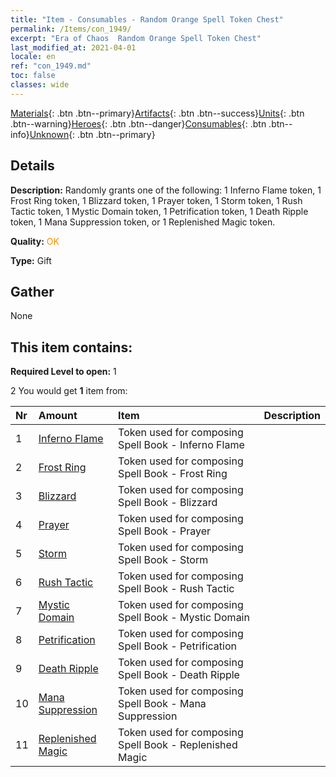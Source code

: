 ```yaml
---
title: "Item - Consumables - Random Orange Spell Token Chest"
permalink: /Items/con_1949/
excerpt: "Era of Chaos  Random Orange Spell Token Chest"
last_modified_at: 2021-04-01
locale: en
ref: "con_1949.md"
toc: false
classes: wide
---
```

 [Materials](/Items/){: .btn .btn--primary}[Artifacts](/Items/Artifacts/){: .btn .btn--success}[Units](/Items/Units/){: .btn .btn--warning}[Heroes](/Items/Heroes/){: .btn .btn--danger}[Consumables](/Items/Consumables/){: .btn .btn--info}[Unknown](/Items/Unknown/){: .btn .btn--primary}

## Details
 **Description:** Randomly grants one of the following: 1 Inferno Flame token, 1 Frost Ring token, 1 Blizzard token, 1 Prayer token, 1 Storm token, 1 Rush Tactic token, 1 Mystic Domain token, 1 Petrification token, 1 Death Ripple token, 1 Mana Suppression token, or 1 Replenished Magic token.

 **Quality:** <span style="color: #FF8C00">OK</span>

 **Type:** Gift

## Gather

  None

## This item contains:

 **Required Level to open:** 1

 2 You would get **1** item  from:

  | Nr | Amount |     Item    | Description |
  |:---|:-------|:------------|:-----------:|
  | 1 | [Inferno Flame](/Items/her_406/) | Token used for composing Spell Book - Inferno Flame | 
  | 2 | [Frost Ring](/Items/her_421/) | Token used for composing Spell Book - Frost Ring | 
  | 3 | [Blizzard](/Items/her_423/) | Token used for composing Spell Book - Blizzard | 
  | 4 | [Prayer](/Items/her_432/) | Token used for composing Spell Book - Prayer | 
  | 5 | [Storm](/Items/her_445/) | Token used for composing Spell Book - Storm | 
  | 6 | [Rush Tactic](/Items/her_450/) | Token used for composing Spell Book - Rush Tactic | 
  | 7 | [Mystic Domain](/Items/her_470/) | Token used for composing Spell Book - Mystic Domain | 
  | 8 | [Petrification](/Items/her_471/) | Token used for composing Spell Book - Petrification | 
  | 9 | [Death Ripple](/Items/her_456/) | Token used for composing Spell Book - Death Ripple | 
  | 10 | [Mana Suppression](/Items/her_480/) | Token used for composing Spell Book - Mana Suppression | 
  | 11 | [Replenished Magic](/Items/her_482/) | Token used for composing Spell Book - Replenished Magic | 
